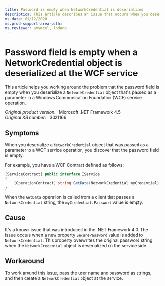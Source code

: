 ```yaml
---
title: Password is empty when NetworkCredential is deserialized
description: This article describes an issue that occurs when you deserialize a NetworkCredential object that was passed as a parameter to a WCF service operation. In this situation, the password field is empty. A resolution is provided.
ms.date: 05/12/2020
ms.prod-support-area-path:
ms.reviewer: amymcel, khdang
---
```

# Password field is empty when a NetworkCredential object is deserialized at the WCF service

This article helps you working around the problem that the password field is empty when you deserialize a `NetworkCredential` object that's passed as a parameter to a Windows Communication Foundation (WCF) service operation.

_Original product version:_ &nbsp; Microsoft .NET Framework 4.5  
_Original KB number:_ &nbsp; 3021166

## Symptoms

When you deserialize a `NetworkCredential` object that was passed as a parameter to a WCF service operation, you discover that the password field is empty.

For example, you have a WCF Contract defined as follows:

```csharp
[ServiceContract] public interface IService
{
    [OperationContract] string GetData(NetworkCredential myCredential);
}
```

When the `GetData` operation is called from a client that passes a `NetworkCredential` string, the `myCredential.Password` value is empty.

## Cause

It's a known issue that was introduced in the .NET Framework 4.0. The issue occurs when a new property `SecurePassword` value is added to `NetworkCredential`. This property overwrites the original password string when the `NetworkCredential` object is deserialized on the service side.

## Workaround

To work around this issue, pass the user name and password as strings, and then create a `NetworkCredential` object at the service.
